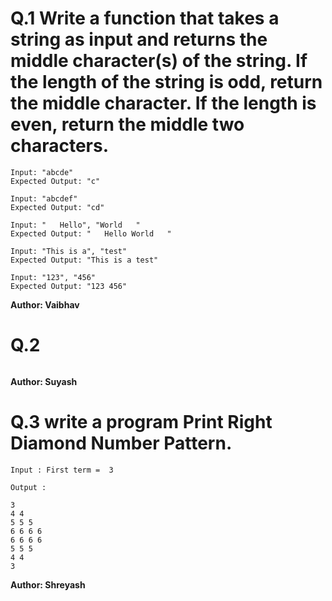 # Q.1 Write a function that takes a string as input and returns the middle character(s) of the string. If the length of the string is odd, return the middle character. If the length is even, return the middle two characters.
```
Input: "abcde"
Expected Output: "c"

Input: "abcdef"
Expected Output: "cd"

Input: "   Hello", "World   "
Expected Output: "   Hello World   "

Input: "This is a", "test"
Expected Output: "This is a test"

Input: "123", "456"
Expected Output: "123 456"
```
**Author: Vaibhav**

# Q.2 

```

```
**Author: Suyash**

# Q.3 write a program Print Right Diamond Number Pattern.
```
Input : First term =  3

Output :

3
4 4
5 5 5
6 6 6 6
6 6 6 6
5 5 5
4 4
3

```
**Author: Shreyash**

